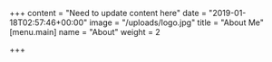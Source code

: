 +++
content = "Need to update content here"
date = "2019-01-18T02:57:46+00:00"
image = "/uploads/logo.jpg"
title = "About Me"
[menu.main]
name = "About"
weight = 2

+++
